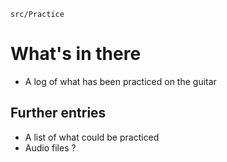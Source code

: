 `src/Practice`
# What's in there
* A log of what has been practiced on the guitar

## Further entries
* A list of what could be practiced
* Audio files ?
